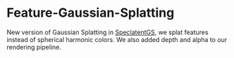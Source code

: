 # Feature-Gaussian-Splatting
New version of Gaussian Splatting in [SpeclatentGS](https://github.com/MarcWangzhiru/SpeclatentGS.git), we splat features instead of spherical harmonic colors. We also added depth and alpha to our rendering pipeline.
